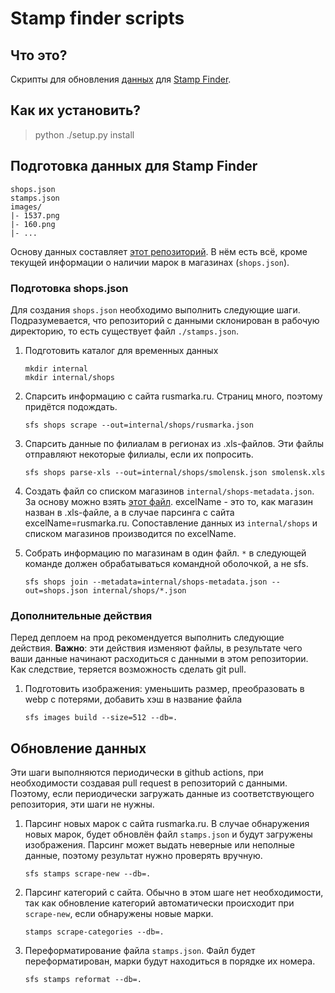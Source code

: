 # Stamp finder scripts
## Что это?
Скрипты для обновления [данных](https://github.com/gwisp2/russian-stamps) для [Stamp Finder](https://github.com/gwisp2/stamp-finder).

## Как их установить?
> python ./setup.py install

## Подготовка данных для Stamp Finder
```
shops.json
stamps.json
images/
|- 1537.png
|- 160.png
|- ...
```

Основу данных составляет [этот репозиторий](https://github.com/gwisp2/russian-stamps).
В нём есть всё, кроме текущей информации о наличии марок в магазинах (`shops.json`).

### Подготовка shops.json

Для создания `shops.json` необходимо выполнить следующие шаги.
Подразумевается, что репозиторий с данными склонирован в рабочую директорию, то есть существует файл `./stamps.json`.
1. Подготовить каталог для временных данных
   ```commandline
   mkdir internal
   mkdir internal/shops
   ```
2. Спарсить информацию с сайта rusmarka.ru. Страниц много, поэтому придётся подождать.
    ```
    sfs shops scrape --out=internal/shops/rusmarka.json
    ```
3. Спарсить данные по филиалам в регионах из .xls-файлов. Эти файлы отправляют некоторые филиалы, если их попросить.
    ```
    sfs shops parse-xls --out=internal/shops/smolensk.json smolensk.xls
    ```
4. Создать файл со списком магазинов `internal/shops-metadata.json`. 
   За основу можно взять [этот файл](src/sfs/core/data/default-shops-metadata.json).
   excelName - это то, как магазин назван в .xls-файле, а в случае парсинга с сайта excelName=rusmarka.ru.
   Сопоставление данных из `internal/shops` и списком магазинов производится по excelName. 
   
5. Собрать информацию по магазинам в один файл. `*` в следующей команде должен обрабатываться командной оболочкой, а не sfs.
   ```
   sfs shops join --metadata=internal/shops-metadata.json --out=shops.json internal/shops/*.json
   ```

### Дополнительные действия
Перед деплоем на прод рекомендуется выполнить следующие действия. 
**Важно**: эти действия изменяют файлы, в результате чего ваши данные начинают расходиться с данными в этом репозитории.
  Как следствие, теряется возможность сделать git pull.
1. Подготовить изображения: уменьшить размер, преобразовать в webp с потерями, добавить хэш в название файла
   ```
   sfs images build --size=512 --db=.
   ```

## Обновление данных
Эти шаги выполняются периодически в github actions, при необходимости создавая pull request в репозиторий с данными.
Поэтому, если периодически загружать данные из соответствующего репозитория, эти шаги не нужны. 

1. Парсинг новых марок с сайта rusmarka.ru. В случае обнаружения новых марок, будет обновлён файл `stamps.json` и будут загружены изображения.
   Парсинг может выдать неверные или неполные данные, поэтому результат нужно проверять вручную.
   ```
   sfs stamps scrape-new --db=.
   ```
2. Парсинг категорий с сайта. Обычно в этом шаге нет необходимости, так как обновление 
   категорий автоматически происходит при `scrape-new`, если обнаружены новые марки.  
   ```
   stamps scrape-categories --db=.
   ```
3. Переформатирование файла `stamps.json`.
   Файл будет переформатирован, марки будут находиться в порядке их номера.
   ```
   sfs stamps reformat --db=. 
   ```